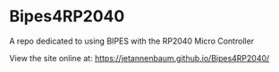 # Bipes4RP2040
A repo dedicated to using BIPES with the RP2040 Micro Controller

View the site online at: https://jetannenbaum.github.io/Bipes4RP2040/
